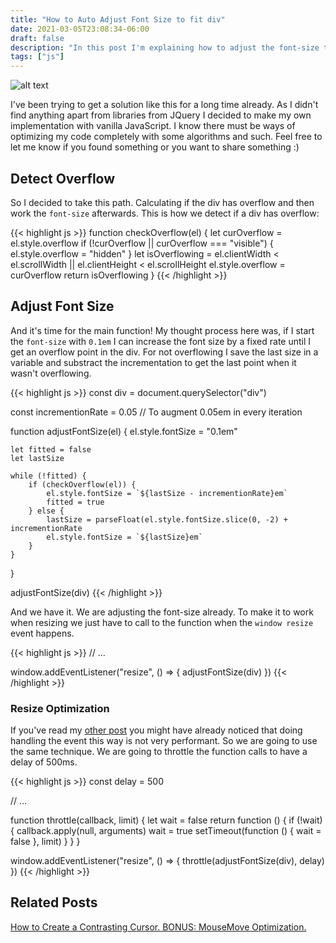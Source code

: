 ```yaml
---
title: "How to Auto Adjust Font Size to fit div"
date: 2021-03-05T23:08:34-06:00
draft: false
description: "In this post I'm explaining how to adjust the font-size to fit a div with JavaScript"
tags: ["js"]
---
```


![alt text](/images/blog/1.gif)


I've been trying to get a solution like this for a long time already. As I didn't find anything apart from libraries from JQuery I decided to make my own implementation with vanilla JavaScript.  I know there must be ways of optimizing my code completely with some algorithms and such. Feel free to let me know if you found something or you want to share something :)

## Detect Overflow

So I decided to take this path. Calculating if the div has overflow and then work the `font-size` afterwards. This is how we detect if a div has overflow: 

{{< highlight js >}}
function checkOverflow(el) {
    let curOverflow = el.style.overflow
    if (!curOverflow || curOverflow === "visible") {
        el.style.overflow = "hidden"
    }
    let isOverflowing = el.clientWidth < el.scrollWidth || el.clientHeight < el.scrollHeight
    el.style.overflow = curOverflow
    return isOverflowing
}
{{< /highlight >}}

## Adjust Font Size

And it's time for the main function! My thought process here was, if I start the `font-size` with `0.1em` I can increase the font size by a fixed rate until I get an overflow point in the div. For not overflowing I save the last size in a variable and substract the incrementation to get the last point when it wasn't overflowing. 

{{< highlight js >}}
const div = document.querySelector("div")

const incrementionRate = 0.05 // To augment 0.05em in every iteration 

function adjustFontSize(el) {
    el.style.fontSize = "0.1em"

    let fitted = false
    let lastSize

    while (!fitted) {
        if (checkOverflow(el)) {
            el.style.fontSize = `${lastSize - incrementionRate}em`
            fitted = true
        } else {
            lastSize = parseFloat(el.style.fontSize.slice(0, -2) + incrementionRate
            el.style.fontSize = `${lastSize}em`
        }
    }
}

adjustFontSize(div)
{{< /highlight >}}

And we have it. We are adjusting the font-size already. To make it to work when resizing we just have to call to the function when the `window resize` event happens.

{{< highlight js >}}
// ...

window.addEventListener("resize", () => {
    adjustFontSize(div)
})
{{< /highlight >}}

### Resize Optimization

If you've read my [other post](https://gabriellazcano.com/blog/how-to-create-a-contrasting-cursor/) you might have already noticed that doing handling the event this way is not very performant. So we are going to use the same technique. We are going to throttle the function calls to have a delay of 500ms.

{{< highlight js >}}
const delay = 500

// ...

function throttle(callback, limit) {
    let wait = false
    return function () {
        if (!wait) {
            callback.apply(null, arguments)
            wait = true
            setTimeout(function () {
                wait = false
            }, limit)
        }
    }
}

window.addEventListener("resize", () => {
    throttle(adjustFontSize(div), delay)
})
{{< /highlight >}}

## Related Posts

[How to Create a Contrasting Cursor. BONUS: MouseMove Optimization.](https://gabriellazcano.com/blog/how-to-create-a-contrasting-cursor/)
